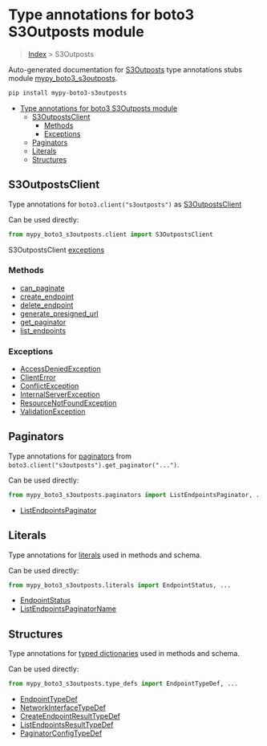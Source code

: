 # Type annotations for boto3 S3Outposts module

> [Index](../index.md) > S3Outposts

Auto-generated documentation for [S3Outposts](https://boto3.amazonaws.com/v1/documentation/api/latest/reference/services/s3outposts.html#S3Outposts)
type annotations stubs module [mypy_boto3_s3outposts](https://pypi.org/project/mypy-boto3-s3outposts/).

```bash
pip install mypy-boto3-s3outposts
```

- [Type annotations for boto3 S3Outposts module](#type-annotations-for-boto3-s3outposts-module)
  - [S3OutpostsClient](#s3outpostsclient)
    - [Methods](#methods)
    - [Exceptions](#exceptions)
  - [Paginators](#paginators)
  - [Literals](#literals)
  - [Structures](#structures)

## S3OutpostsClient

Type annotations for  `boto3.client("s3outposts")` as [S3OutpostsClient](./client.md)

Can be used directly:

```python
from mypy_boto3_s3outposts.client import S3OutpostsClient
```


S3OutpostsClient [exceptions](./client.md#exceptions)



### Methods
- [can_paginate](./client.md#can-paginate)
- [create_endpoint](./client.md#create-endpoint)
- [delete_endpoint](./client.md#delete-endpoint)
- [generate_presigned_url](./client.md#generate-presigned-url)
- [get_paginator](./client.md#get-paginator)
- [list_endpoints](./client.md#list-endpoints)




### Exceptions
- [AccessDeniedException](./client.md#accessdeniedexception)
- [ClientError](./client.md#clienterror)
- [ConflictException](./client.md#conflictexception)
- [InternalServerException](./client.md#internalserverexception)
- [ResourceNotFoundException](./client.md#resourcenotfoundexception)
- [ValidationException](./client.md#validationexception)






## Paginators

Type annotations for [paginators](./paginators.md) from `boto3.client("s3outposts").get_paginator("...")`.

Can be used directly:

```python
from mypy_boto3_s3outposts.paginators import ListEndpointsPaginator, ...
```

- [ListEndpointsPaginator](./paginators.md#listendpointspaginator)






## Literals

Type annotations for [literals](./literals.md) used in methods and schema.

Can be used directly:

```python
from mypy_boto3_s3outposts.literals import EndpointStatus, ...
```

- [EndpointStatus](./literals.md#endpointstatus)
- [ListEndpointsPaginatorName](./literals.md#listendpointspaginatorname)




## Structures


Type annotations for [typed dictionaries](./type_defs.md) used in methods and schema.

Can be used directly:

```python
from mypy_boto3_s3outposts.type_defs import EndpointTypeDef, ...
```

- [EndpointTypeDef](./type_defs.md#endpointtypedef)
- [NetworkInterfaceTypeDef](./type_defs.md#networkinterfacetypedef)
- [CreateEndpointResultTypeDef](./type_defs.md#createendpointresulttypedef)
- [ListEndpointsResultTypeDef](./type_defs.md#listendpointsresulttypedef)
- [PaginatorConfigTypeDef](./type_defs.md#paginatorconfigtypedef)
